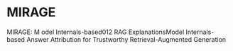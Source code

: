 # MIRAGE
MIRAGE: M odel Internals-based012 RAG ExplanationsModel Internals-based Answer Attribution for Trustworthy Retrieval-Augmented Generation
